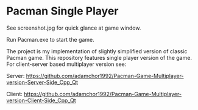 # Pacman Single Player
See screenshot.jpg for quick glance at game window.

Run Pacman.exe to start the game.

The project is my implementation of slightly simplified version of classic Pacman game. This repository features single player version of the game. For client-server based multiplayer version see: 

Server: https://github.com/adamchor1992/Pacman-Game-Multiplayer-version-Server-Side_Cpp_Qt

Client: https://github.com/adamchor1992/Pacman-Game-Multiplayer-version-Client-Side_Cpp_Qt
